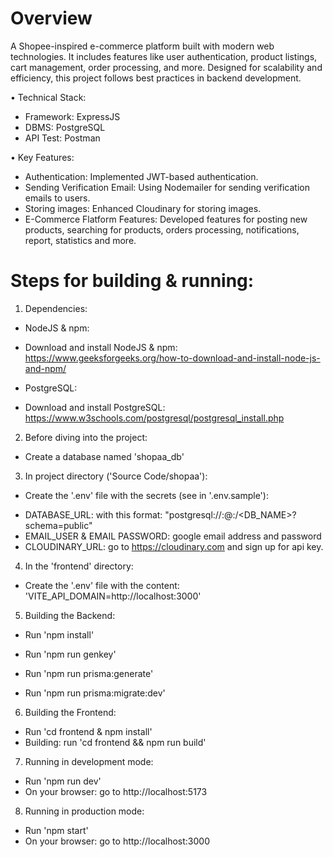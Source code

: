 
# Overview

A Shopee-inspired e-commerce platform built with modern web technologies. It includes features like user authentication, product listings, cart management, order processing, and more. Designed for scalability and efficiency, this project follows best practices in backend development.  

•	Technical Stack:  
-	Framework: ExpressJS  
-	DBMS: PostgreSQL  
-	API Test: Postman

•	Key Features:  
-	Authentication: Implemented JWT-based authentication.
-	Sending Verification Email: Using Nodemailer for sending verification emails to users.
-	Storing images: Enhanced Cloudinary for storing images.
-	E-Commerce Flatform Features: Developed features for posting new products, searching for products, orders processing, notifications, report, statistics and more.


# Steps for building & running:

1. Dependencies: 
- NodeJS & npm:
* Download and install NodeJS & npm: https://www.geeksforgeeks.org/how-to-download-and-install-node-js-and-npm/

- PostgreSQL:
* Download and install PostgreSQL: https://www.w3schools.com/postgresql/postgresql_install.php

2. Before diving into the project:
- Create a database named 'shopaa_db'

3. In project directory ('Source Code/shopaa'):
- Create the '.env' file with the secrets (see in '.env.sample'):
* DATABASE_URL: with this format: "postgresql://<USER>:<PASSWORD>@<HOST>:<PORT>/<DB_NAME>?schema=public"
* EMAIL_USER & EMAIL PASSWORD: google email address and password
* CLOUDINARY_URL: go to https://cloudinary.com and sign up for api key.

4. In the 'frontend' directory:
- Create the '.env' file with the content: 'VITE_API_DOMAIN=http://localhost:3000'

5. Building the Backend:
- Run 'npm install'

- Run 'npm run genkey'

- Run 'npm run prisma:generate'

- Run 'npm run prisma:migrate:dev'

6. Building the Frontend:
- Run 'cd frontend & npm install'
- Building: run 'cd frontend && npm run build'

7. Running in development mode:
- Run 'npm run dev'
- On your browser: go to http://localhost:5173

8. Running in production mode:
- Run 'npm start'
- On your browser: go to http://localhost:3000

